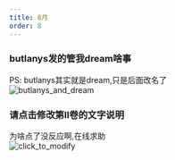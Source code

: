 ```yaml
---
title: 8月
order: 8
---
```


### butlanys发的管我dream啥事  
PS: butlanys其实就是dream,只是后面改名了  
![butlanys_and_dream](https://img.yyyyt.top/vuepress/blog/photo/2024/8/butlanys_and_dream.jpg)  

### 请点击修改第II卷的文字说明  
为啥点了没反应啊,在线求助  
![click_to_modify](https://img.yyyyt.top/vuepress/blog/photo/2024/8/click_to_modify.jpg)  
